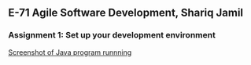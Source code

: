 ## E-71 Agile Software Development, Shariq Jamil

### Assignment 1: Set up your development environment
[Screenshot of Java program runnning](https://github.com/shariq1989/E-71-Shariq_Jamil/blob/master/agile_wk1/agile_hw1_screenshot.PNG)
